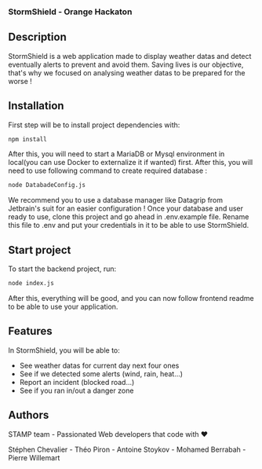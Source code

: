 ### **StormShield - Orange Hackaton**

## Description
StormShield is a web application made to display weather datas and detect eventually alerts to prevent and avoid them.
Saving lives is our objective, that's why we focused on analysing weather datas to be prepared for the worse !

## Installation
First step will be to install project dependencies with:

```bash
npm install
```

After this, you will need to start a MariaDB or Mysql environment in local(you can use Docker to externalize it if wanted) first.
After this, you will need to use following command to create required database :

```bash
node DatabadeConfig.js
```

We recommend you to use a database manager like Datagrip from Jetbrain's suit for an easier configuration !
Once your database and user ready to use, clone this project and go ahead in .env.example file.
Rename this file to .env and put your credentials in it to be able to use StormShield.

## Start project
To start the backend project, run:

```bash
node index.js
```
After this, everything will be good, and you can now follow frontend readme to be able to use your application.

## Features
In StormShield, you will be able to:
- See weather datas for current day next four ones
- See if we detected some alerts (wind, rain, heat...)
- Report an incident (blocked road...)
- See if you ran in/out a danger zone

## Authors
STAMP team - Passionated Web developers that code with ♥

Stéphen Chevalier - Théo Piron - Antoine Stoykov - Mohamed Berrabah - Pierre Willemart
